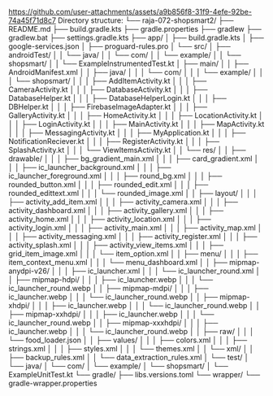
https://github.com/user-attachments/assets/a9b856f8-31f9-4efe-92be-74a45f71d8c7
Directory structure:
└── raja-072-shopsmart2/
    ├── README.md
    ├── build.gradle.kts
    ├── gradle.properties
    ├── gradlew
    ├── gradlew.bat
    ├── settings.gradle.kts
    ├── app/
    │   ├── build.gradle.kts
    │   ├── google-services.json
    │   ├── proguard-rules.pro
    │   └── src/
    │       ├── androidTest/
    │       │   └── java/
    │       │       └── com/
    │       │           └── example/
    │       │               └── shopsmart/
    │       │                   └── ExampleInstrumentedTest.kt
    │       ├── main/
    │       │   ├── AndroidManifest.xml
    │       │   ├── java/
    │       │   │   └── com/
    │       │   │       └── example/
    │       │   │           └── shopsmart/
    │       │   │               ├── AddItemActivity.kt
    │       │   │               ├── CameraActivity.kt
    │       │   │               ├── DatabaseActivity.kt
    │       │   │               ├── DatabaseHelper.kt
    │       │   │               ├── DatabaseHelperLogin.kt
    │       │   │               ├── DBHelper.kt
    │       │   │               ├── FirebaseImageAdapter.kt
    │       │   │               ├── GalleryActivity.kt
    │       │   │               ├── HomeActivity.kt
    │       │   │               ├── LocationActivity.kt
    │       │   │               ├── LoginActivity.kt
    │       │   │               ├── MainActivity.kt
    │       │   │               ├── MapActivity.kt
    │       │   │               ├── MessagingActivity.kt
    │       │   │               ├── MyApplication.kt
    │       │   │               ├── NotificationReciever.kt
    │       │   │               ├── RegisterActivity.kt
    │       │   │               ├── SplashActivity.kt
    │       │   │               └── ViewItemsActivity.kt
    │       │   └── res/
    │       │       ├── drawable/
    │       │       │   ├── bg_gradient_main.xml
    │       │       │   ├── card_gradient.xml
    │       │       │   ├── ic_launcher_background.xml
    │       │       │   ├── ic_launcher_foreground.xml
    │       │       │   ├── round_bg.xml
    │       │       │   ├── rounded_button.xml
    │       │       │   ├── rounded_edit.xml
    │       │       │   ├── rounded_edittext.xml
    │       │       │   └── rounded_image.xml
    │       │       ├── layout/
    │       │       │   ├── activity_add_item.xml
    │       │       │   ├── activity_camera.xml
    │       │       │   ├── activity_dashboard.xml
    │       │       │   ├── activity_gallery.xml
    │       │       │   ├── activity_home.xml
    │       │       │   ├── activity_location.xml
    │       │       │   ├── activity_login.xml
    │       │       │   ├── activity_main.xml
    │       │       │   ├── activity_map.xml
    │       │       │   ├── activity_messaging.xml
    │       │       │   ├── activity_register.xml
    │       │       │   ├── activity_splash.xml
    │       │       │   ├── activity_view_items.xml
    │       │       │   ├── grid_item_image.xml
    │       │       │   └── item_option.xml
    │       │       ├── menu/
    │       │       │   ├── item_context_menu.xml
    │       │       │   └── menu_dashboard.xml
    │       │       ├── mipmap-anydpi-v26/
    │       │       │   ├── ic_launcher.xml
    │       │       │   └── ic_launcher_round.xml
    │       │       ├── mipmap-hdpi/
    │       │       │   ├── ic_launcher.webp
    │       │       │   └── ic_launcher_round.webp
    │       │       ├── mipmap-mdpi/
    │       │       │   ├── ic_launcher.webp
    │       │       │   └── ic_launcher_round.webp
    │       │       ├── mipmap-xhdpi/
    │       │       │   ├── ic_launcher.webp
    │       │       │   └── ic_launcher_round.webp
    │       │       ├── mipmap-xxhdpi/
    │       │       │   ├── ic_launcher.webp
    │       │       │   └── ic_launcher_round.webp
    │       │       ├── mipmap-xxxhdpi/
    │       │       │   ├── ic_launcher.webp
    │       │       │   └── ic_launcher_round.webp
    │       │       ├── raw/
    │       │       │   └── food_loader.json
    │       │       ├── values/
    │       │       │   ├── colors.xml
    │       │       │   ├── strings.xml
    │       │       │   ├── styles.xml
    │       │       │   └── themes.xml
    │       │       └── xml/
    │       │           ├── backup_rules.xml
    │       │           └── data_extraction_rules.xml
    │       └── test/
    │           └── java/
    │               └── com/
    │                   └── example/
    │                       └── shopsmart/
    │                           └── ExampleUnitTest.kt
    └── gradle/
        ├── libs.versions.toml
        └── wrapper/
            └── gradle-wrapper.properties
